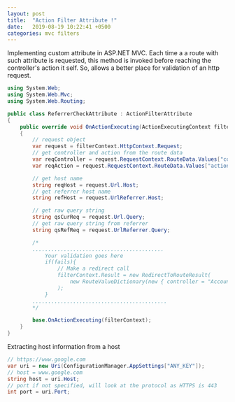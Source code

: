 ```yaml
---
layout: post
title:  "Action Filter Attribute !"
date:   2019-08-19 10:22:41 +0500
categories: mvc filters
---
```


Implementing custom attribute in ASP.NET MVC. Each time a a route with such attribute is requested, this method is invoked before reaching the controller's action it self. So, allows a better place for validation of an http request.

```cs
using System.Web;
using System.Web.Mvc;
using System.Web.Routing;

public class ReferrerCheckAttribute : ActionFilterAttribute
{
	public override void OnActionExecuting(ActionExecutingContext filterContext)
	{
		// request object
		var request = filterContext.HttpContext.Request;
		// get controller and action from the route data
		var reqController = request.RequestContext.RouteData.Values["controller"].ToString();
        var reqAction = request.RequestContext.RouteData.Values["action"].ToString();

        // get host name
        string reqHost = request.Url.Host;
        // get referrer host name
		string refHost = request.UrlReferrer.Host;

		// get raw query string
		string qsCurReq = request.Url.Query;
		// get raw query string from referrer
		string qsRefReq = request.UrlReferrer.Query;

		/*
		..........................................
			Your validation goes here
			if(fails){
				// Make a redirect call
				filterContext.Result = new RedirectToRouteResult(
                    new RouteValueDictionary(new { controller = "Account", action = "Login" })
                );
			}
		...........................................
		*/

		base.OnActionExecuting(filterContext);
	}
}
```

Extracting host information from a host

```cs
// https://www.google.com
var uri = new Uri(ConfigurationManager.AppSettings["ANY_KEY"]);
// host = www.google.com
string host = uri.Host;
// port if not specified, will look at the protocol as HTTPS is 443
int port = uri.Port;
```
